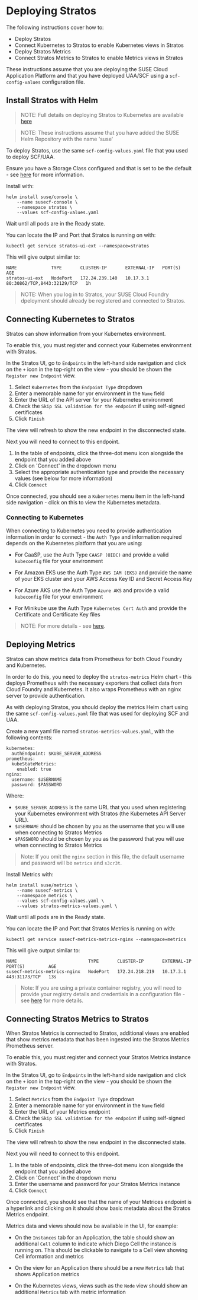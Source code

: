 # Deploying Stratos

The following instructions cover how to:

- Deploy Stratos
- Connect Kubernetes to Stratos to enable Kubernetes views in Stratos
- Deploy Stratos Metrics
- Connect Stratos Metrics to Stratos to enable Metrics views in Stratos

These instructions assume that you are deploying the SUSE Cloud Application Platform and that you have deployed UAA/SCF using a `scf-config-values` configuration file.

## Install Stratos with Helm

> NOTE: Full details on deploying Stratos to Kubernetes are available [here](https://github.com/SUSE/stratos/tree/v2-master/deploy/kubernetes)

> NOTE: These instructions assume that you have added the SUSE Helm Repository with the name 'suse'

To deploy Stratos, use the same `scf-config-values.yaml` file that you used to deploy SCF/UAA.

Ensure you have a Storage Class configured and that is set to be the default - see [here](https://github.com/SUSE/stratos/tree/v2-master/deploy/kubernetes#specifying-a-custom-storage-class) for more information.

Install with:

```
helm install suse/console \
    --name susecf-console \
    --namespace stratos \
    --values scf-config-values.yaml
```

Wait until all pods are in the Ready state.

You can locate the IP and Port that Stratos is running on with:

```
kubectl get service stratos-ui-ext --namespace=stratos
```

This will give output similar to:

```
NAME             TYPE       CLUSTER-IP       EXTERNAL-IP   PORT(S)                       AGE
stratos-ui-ext   NodePort   172.24.239.140   10.17.3.1     80:30862/TCP,8443:32129/TCP   1h
```

> NOTE: When you log in to Stratos, your SUSE Cloud Foundry dpeloyment should already be registered and connected to Stratos.

## Connecting Kubernetes to Stratos

Stratos can show information from your Kubernetes environment.

To enable this, you must register and connect your Kubernetes environment with Stratos.

In the Stratos UI, go to `Endpoints` in the left-hand side navigation and click on the `+` icon in the top-right on the view - you should be shown the `Register new Endpoint` view.

1. Select `Kubernetes` from the `Endpoint Type` dropdown
1. Enter a memorable name for yor environment in the `Name` field
1. Enter the URL of the API server for your Kubernetes environment
1. Check the `Skip SSL validation for the endpoint` if using self-signed certificates
1. Click `Finish`

The view will refresh to show the new endpoint in the disconnected state.

Next you will need to connect to this endpoint.

1. In the table of endpoints, click the three-dot menu icon alongside the endpoint that you added above
1. Click on 'Connect' in the dropdown menu
1. Select the appropriate authentication type and provide the necessary values (see below for more information)
1. Click `Connect`

Once connected, you should see a `Kubernetes` menu item in the left-hand side navigation - click on this to view the Kubernetes metadata.

### Connecting to Kubernetes

When connecting to Kubernetes you need to provide authentication information in order to connect - the `Auth Type` and information required depends on the Kubernetes platform that you are using:

- For CaaSP, use the Auth Type `CAASP (OIDC)` and provide a valid `kubeconfig` file for your environment

- For Amazon EKS use the Auth Type `AWS IAM (EKS)` and provide the name of your EKS cluster and your AWS Access Key ID and Secret Access Key

- For Azure AKS use the Auth Type `Azure AKS` and provide a valid `kubeconfig` file for your environment

- For Minikube use the Auth Type `Kubernetes Cert Auth` and provide the Certificate and Certificate Key files


> NOTE: For more details - see [here](https://github.com/SUSE/stratos/blob/v2-master/docs/connecting-k8s.md).

## Deploying Metrics

Stratos can show metrics data from Prometheus for both Cloud Foundry and Kubernetes.

In order to do this, you need to deploy the `stratos-metrics` Helm chart - this deploys Prometheus with the necessary exporters that collect data from Cloud Foundry and Kubernetes. It also wraps Prometheus with an nginx server to provide authentication.

As with deploying Stratos, you should deploy the metrics Helm chart using the same `scf-config-values.yaml` file that was used for deploying SCF and UAA.

Create a new yaml file named `stratos-metrics-values.yaml`, with the following contents:

```
kubernetes:
  authEndpoint: $KUBE_SERVER_ADDRESS
prometheus:
  kubeStateMetrics:    
    enabled: true
nginx:
  username: $USERNAME
  password: $PASSWORD 
```

Where:

- `$KUBE_SERVER_ADDRESS` is the same URL that you used when registering your Kubernetes environment with Stratos (the Kubernetes API Server URL).
- `$USERNAME` should be chosen by you as the username that you will use when connecting to Stratos Metrics
- `$PASSWORD` should be chosen by you as the password that you will use when connecting to Stratos Metrics

> Note: If you omit the `nginx` section in this file, the default username and password will be `metrics` and `s3cr3t`.

Install Metrics with:

```
helm install suse/metrics \
    --name susecf-metrics \
    --namespace metrics \
    --values scf-config-values.yaml \
    --values stratos-metrics-values.yaml \
```

Wait until all pods are in the Ready state.

You can locate the IP and Port that Stratos Metrics is running on with:

```
kubectl get service susecf-metrics-metrics-nginx --namespace=metrics
```

This will give output similar to:

```
NAME                           TYPE       CLUSTER-IP       EXTERNAL-IP   PORT(S)         AGE
susecf-metrics-metrics-nginx   NodePort   172.24.218.219   10.17.3.1     443:31173/TCP   13s
```

> Note: If you are using a private container registry, you will need to provide your registry details and credentials in a configuration file - see [here](https://github.com/SUSE/stratos-metrics/blob/master/README.md#deploying-metrics-from-a-private-image-repository) for more details.

## Connecting Stratos Metrics to Stratos

When Stratos Metrics is connected to Stratos, additional views are enabled that show metrics metadata that has been ingested into the Stratos Metrics Prometheus server.

To enable this, you must register and connect your Stratos Metrics instance with Stratos.

In the Stratos UI, go to `Endpoints` in the left-hand side navigation and click on the `+` icon in the top-right on the view - you should be shown the `Register new Endpoint` view.

1. Select `Metrics` from the `Endpoint Type` dropdown
1. Enter a memorable name for yor environment in the `Name` field
1. Enter the URL of your Metrics endpoint
1. Check the `Skip SSL validation for the endpoint` if using self-signed certificates
1. Click `Finish`

The view will refresh to show the new endpoint in the disconnected state.

Next you will need to connect to this endpoint.

1. In the table of endpoints, click the three-dot menu icon alongside the endpoint that you added above
1. Click on 'Connect' in the dropdown menu
1. Enter the username and password for your Stratos Metrics instance
1. Click `Connect`

Once connected, you should see that the name of your Metrices endpoint is a hyperlink and clicking on it should show basic metadata about the Stratos Metrics endpoint.

Metrics data and views should now be available in the UI, for example:

- On the `Instances` tab for an Application, the table should show an additional `Cell` column to indicate which Diego Cell the instance is running on. This should be clickable to navigate to a Cell view showing Cell information and metrics

- On the view for an Application there should be a new `Metrics` tab that shows Application metrics

- On the Kubernetes views, views such as the `Node` view should show an additional `Metrics` tab with metric information
